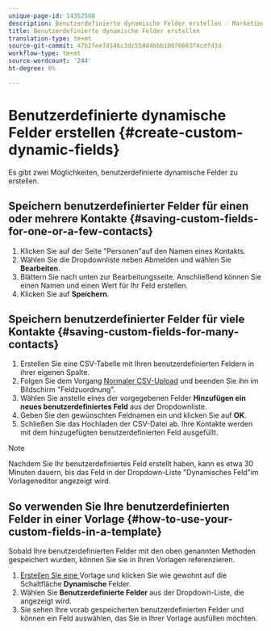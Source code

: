 ```yaml
---
unique-page-id: 14352508
description: Benutzerdefinierte dynamische Felder erstellen - Marketing-Dokumente - Produktdokumentation
title: Benutzerdefinierte dynamische Felder erstellen
translation-type: tm+mt
source-git-commit: 47b2fee7d146c3dc558d4bbb10070683f4cdfd3d
workflow-type: tm+mt
source-wordcount: '244'
ht-degree: 0%

---
```



# Benutzerdefinierte dynamische Felder erstellen {#create-custom-dynamic-fields}

Es gibt zwei Möglichkeiten, benutzerdefinierte dynamische Felder zu erstellen.

## Speichern benutzerdefinierter Felder für einen oder mehrere Kontakte {#saving-custom-fields-for-one-or-a-few-contacts}

1. Klicken Sie auf der Seite &quot;Personen&quot;auf den Namen eines Kontakts.
1. Wählen Sie die Dropdownliste neben Abmelden und wählen Sie **Bearbeiten**.
1. Blättern Sie nach unten zur Bearbeitungsseite. Anschließend können Sie einen Namen und einen Wert für Ihr Feld erstellen.
1. Klicken Sie auf **Speichern**.

## Speichern benutzerdefinierter Felder für viele Kontakte {#saving-custom-fields-for-many-contacts}

1. Erstellen Sie eine CSV-Tabelle mit Ihren benutzerdefinierten Feldern in ihrer eigenen Spalte.
1. Folgen Sie dem Vorgang [Normaler CSV-Upload](http://docs.marketo.com/x/HIPS) und beenden Sie ihn im Bildschirm &quot;Feldzuordnung&quot;.
1. Wählen Sie anstelle eines der vorgegebenen Felder **Hinzufügen ein neues benutzerdefiniertes Feld** aus der Dropdownliste.
1. Geben Sie den gewünschten Feldnamen ein und klicken Sie auf **OK**.
1. Schließen Sie das Hochladen der CSV-Datei ab. Ihre Kontakte werden mit dem hinzugefügten benutzerdefinierten Feld ausgefüllt.

>[!NOTE]
>
>Nachdem Sie Ihr benutzerdefiniertes Feld erstellt haben, kann es etwa 30 Minuten dauern, bis das Feld in der Dropdown-Liste &quot;Dynamisches Feld&quot;im Vorlageneditor angezeigt wird.

## So verwenden Sie Ihre benutzerdefinierten Felder in einer Vorlage {#how-to-use-your-custom-fields-in-a-template}

Sobald Ihre benutzerdefinierten Felder mit den oben genannten Methoden gespeichert wurden, können Sie sie in Ihren Vorlagen referenzieren.

1. [Erstellen Sie eine ](http://docs.marketo.com/x/OCDG) Vorlage und klicken Sie wie gewohnt auf die Schaltfläche  **Dynamische** Felder.
1. Wählen Sie **Benutzerdefinierte Felder** aus der Dropdown-Liste, die angezeigt wird.
1. Sie sehen Ihre vorab gespeicherten benutzerdefinierten Felder und können ein Feld auswählen, das Sie in Ihrer Vorlage ausfüllen möchten.

